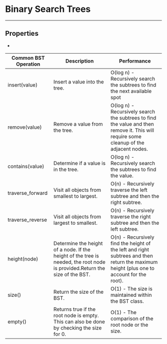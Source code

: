 # Binary Search Trees
***

## Properties
-


| Common BST Operation | Description | Performance |
| --- | --- | --- |
| insert(value) | Insert a value into the tree. | O(log n) - Recursively search the subtrees to find the next available spot |
| remove(value) | Remove a value from the tree. | O(log n) - Recursively search the subtrees to find the value and then remove it. This will require some cleanup of the adjacent nodes. |
| contains(value) | Determine if a value is in the tree. | O(log n) - Recursively search the subtrees to find the value. |
| traverse_forward | Visit all objects from smallest to largest. | O(n) - Recursively traverse the left subtree and then the right subtree. |
| traverse_reverse | Visit all objects from largest to smallest. | O(n) - Recursively traverse the right subtree and then the left subtree. |
| height(node) | Determine the height of a node. If the height of the tree is needed, the root node is provided.Return the size of the BST. | O(n) - Recursively find the height of the left and right subtrees and then return the maximum height (plus one to account for the root). |
| size() |  Return the size of the BST.| O(1) - The size is maintained within the BST class. |
| empty() | Returns true if the root node is empty. This can also be done by checking the size for 0. | O(1) - The comparison of the root node or the size. |